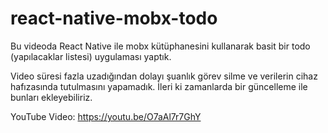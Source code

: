 # react-native-mobx-todo

 Bu videoda React Native ile mobx kütüphanesini kullanarak basit bir todo (yapılacaklar listesi) uygulaması yaptık.

Video süresi fazla uzadığından dolayı şuanlık görev silme ve verilerin cihaz hafızasında tutulmasını yapamadık. İleri ki zamanlarda bir güncelleme ile bunları ekleyebiliriz.

YouTube Video: https://youtu.be/O7aAl7r7GhY
